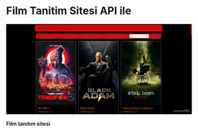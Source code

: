 # Film Tanitim Sitesi API ile

![anasayfa](https://github.com/GurhanBatmaca/film-tanitim-sitesi/blob/main/proje/img/readmejpg.jpg)

**Film tanıtım sitesi**
